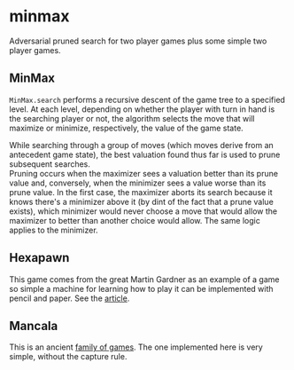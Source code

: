 # minmax

Adversarial pruned search for two player games plus some simple two player games.

## MinMax

`MinMax.search` performs a recursive descent of the game tree to a specified level.
At each level, depending on whether the player with turn in hand is the searching player or not,
the algorithm selects the move that will maximize or minimize, respectively, the value of the game state.

While searching through a group of moves (which moves derive from an antecedent game state), the best valuation
found thus far is used to prune subsequent searches.  
Pruning occurs when the maximizer sees a valuation better than its prune value and, conversely, 
when the minimizer sees a value worse than its prune value.
In the first case, the maximizer aborts its search because it knows there's a minimizer above it
(by dint of the fact that a prune value exists), which minimizer would never choose a move that would allow
the maximizer to better than another choice would allow.
The same logic applies to the minimizer.

## Hexapawn

This game comes from the great Martin Gardner as an example of a game so simple a machine for learning how to play it
can be implemented with pencil and paper. See the [article](https://en.wikipedia.org/wiki/Hexapawn).

## Mancala

This is an ancient [family of games](https://en.wikipedia.org/wiki/Mancala).
The one implemented here is very simple, without the capture rule.
